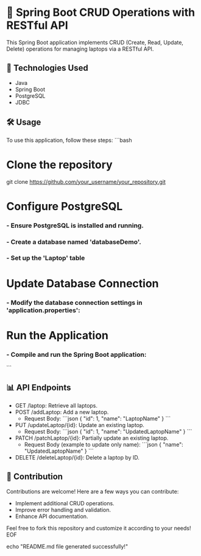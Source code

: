 
# 🌟 Spring Boot CRUD Operations with RESTful API

This Spring Boot application implements CRUD (Create, Read, Update, Delete) operations for managing laptops via a RESTful API.

## 🚀 Technologies Used
- Java
- Spring Boot
- PostgreSQL
- JDBC

## 🛠️ Usage
To use this application, follow these steps:
\`\`\`bash
# Clone the repository
git clone https://github.com/your_username/your_repository.git

# Configure PostgreSQL
### - Ensure PostgreSQL is installed and running.
### - Create a database named 'databaseDemo'.
### - Set up the 'Laptop' table
# Update Database Connection
### - Modify the database connection settings in 'application.properties':

# Run the Application
### - Compile and run the Spring Boot application:

\`\`\`

## 📊 API Endpoints
- GET /laptop: Retrieve all laptops.
- POST /addLaptop: Add a new laptop.
  - Request Body:
  \`\`\`json
  {
    "id": 1,
    "name": "LaptopName"
  }
  \`\`\`
- PUT /updateLaptop/{id}: Update an existing laptop.
  - Request Body:
  \`\`\`json
  {
    "id": 1,
    "name": "UpdatedLaptopName"
  }
  \`\`\`
- PATCH /patchLaptop/{id}: Partially update an existing laptop.
  - Request Body (example to update only name):
  \`\`\`json
  {
    "name": "UpdatedLaptopName"
  }
  \`\`\`
- DELETE /deleteLaptop/{id}: Delete a laptop by ID.

## 🎉 Contribution
Contributions are welcome! Here are a few ways you can contribute:
- Implement additional CRUD operations.
- Improve error handling and validation.
- Enhance API documentation.

Feel free to fork this repository and customize it according to your needs!
EOF

echo "README.md file generated successfully!"
